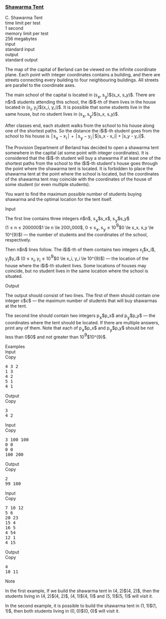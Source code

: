 <h3><a href="https://codeforces.com/contest/1271/problem/C" target="_blank" rel="noopener noreferrer">Shawarma Tent</a></h3>

<div class="header"><div class="title">C. Shawarma Tent</div><div class="time-limit"><div class="property-title">time limit per test</div>1 second</div><div class="memory-limit"><div class="property-title">memory limit per test</div>256 megabytes</div><div class="input-file input-standard"><div class="property-title">input</div>standard input</div><div class="output-file output-standard"><div class="property-title">output</div>standard output</div></div><div><p>The map of the capital of Berland can be viewed on the infinite coordinate plane. Each point with integer coordinates contains a building, and there are streets connecting every building to four neighbouring buildings. All streets are parallel to the coordinate axes.</p><p>The main school of the capital is located in <span class="MathJax_Preview" style="color: inherit;"><span class="MJXp-math" id="MJXp-Span-1"><span class="MJXp-mo" id="MJXp-Span-2" style="margin-left: 0em; margin-right: 0em;">(</span><span class="MJXp-msubsup" id="MJXp-Span-3"><span class="MJXp-mi MJXp-italic" id="MJXp-Span-4" style="margin-right: 0.05em;">s</span><span class="MJXp-mi MJXp-italic MJXp-script" id="MJXp-Span-5" style="vertical-align: -0.4em;">x</span></span><span class="MJXp-mo" id="MJXp-Span-6" style="margin-left: 0em; margin-right: 0.222em;">,</span><span class="MJXp-msubsup" id="MJXp-Span-7"><span class="MJXp-mi MJXp-italic" id="MJXp-Span-8" style="margin-right: 0.05em;">s</span><span class="MJXp-mi MJXp-italic MJXp-script" id="MJXp-Span-9" style="vertical-align: -0.4em;">y</span></span><span class="MJXp-mo" id="MJXp-Span-10" style="margin-left: 0em; margin-right: 0em;">)</span></span></span>$(s_x, s_y)$. There are <span class="MathJax_Preview" style="color: inherit;"><span class="MJXp-math" id="MJXp-Span-11"><span class="MJXp-mi MJXp-italic" id="MJXp-Span-12">n</span></span></span>$n$ students attending this school, the <span class="MathJax_Preview" style="color: inherit;"><span class="MJXp-math" id="MJXp-Span-13"><span class="MJXp-mi MJXp-italic" id="MJXp-Span-14">i</span></span></span>$i$-th of them lives in the house located in <span class="MathJax_Preview" style="color: inherit;"><span class="MJXp-math" id="MJXp-Span-15"><span class="MJXp-mo" id="MJXp-Span-16" style="margin-left: 0em; margin-right: 0em;">(</span><span class="MJXp-msubsup" id="MJXp-Span-17"><span class="MJXp-mi MJXp-italic" id="MJXp-Span-18" style="margin-right: 0.05em;">x</span><span class="MJXp-mi MJXp-italic MJXp-script" id="MJXp-Span-19" style="vertical-align: -0.4em;">i</span></span><span class="MJXp-mo" id="MJXp-Span-20" style="margin-left: 0em; margin-right: 0.222em;">,</span><span class="MJXp-msubsup" id="MJXp-Span-21"><span class="MJXp-mi MJXp-italic" id="MJXp-Span-22" style="margin-right: 0.05em;">y</span><span class="MJXp-mi MJXp-italic MJXp-script" id="MJXp-Span-23" style="vertical-align: -0.4em;">i</span></span><span class="MJXp-mo" id="MJXp-Span-24" style="margin-left: 0em; margin-right: 0em;">)</span></span></span>$(x_i, y_i)$. It is possible that some students live in the same house, but no student lives in <span class="MathJax_Preview" style="color: inherit;"><span class="MJXp-math" id="MJXp-Span-25"><span class="MJXp-mo" id="MJXp-Span-26" style="margin-left: 0em; margin-right: 0em;">(</span><span class="MJXp-msubsup" id="MJXp-Span-27"><span class="MJXp-mi MJXp-italic" id="MJXp-Span-28" style="margin-right: 0.05em;">s</span><span class="MJXp-mi MJXp-italic MJXp-script" id="MJXp-Span-29" style="vertical-align: -0.4em;">x</span></span><span class="MJXp-mo" id="MJXp-Span-30" style="margin-left: 0em; margin-right: 0.222em;">,</span><span class="MJXp-msubsup" id="MJXp-Span-31"><span class="MJXp-mi MJXp-italic" id="MJXp-Span-32" style="margin-right: 0.05em;">s</span><span class="MJXp-mi MJXp-italic MJXp-script" id="MJXp-Span-33" style="vertical-align: -0.4em;">y</span></span><span class="MJXp-mo" id="MJXp-Span-34" style="margin-left: 0em; margin-right: 0em;">)</span></span></span>$(s_x, s_y)$.</p><p>After classes end, each student walks from the school to his house along one of the shortest paths. So the distance the <span class="MathJax_Preview" style="color: inherit;"><span class="MJXp-math" id="MJXp-Span-35"><span class="MJXp-mi MJXp-italic" id="MJXp-Span-36">i</span></span></span>$i$-th student goes from the school to his house is <span class="MathJax_Preview" style="color: inherit;"><span class="MJXp-math" id="MJXp-Span-37"><span class="MJXp-mrow" id="MJXp-Span-38"><span class="MJXp-mo" id="MJXp-Span-39" style="margin-left: 0.167em; margin-right: 0.167em;">|</span></span><span class="MJXp-msubsup" id="MJXp-Span-40"><span class="MJXp-mi MJXp-italic" id="MJXp-Span-41" style="margin-right: 0.05em;">s</span><span class="MJXp-mi MJXp-italic MJXp-script" id="MJXp-Span-42" style="vertical-align: -0.4em;">x</span></span><span class="MJXp-mo" id="MJXp-Span-43" style="margin-left: 0.267em; margin-right: 0.267em;">−</span><span class="MJXp-msubsup" id="MJXp-Span-44"><span class="MJXp-mi MJXp-italic" id="MJXp-Span-45" style="margin-right: 0.05em;">x</span><span class="MJXp-mi MJXp-italic MJXp-script" id="MJXp-Span-46" style="vertical-align: -0.4em;">i</span></span><span class="MJXp-mrow" id="MJXp-Span-47"><span class="MJXp-mo" id="MJXp-Span-48" style="margin-left: 0.167em; margin-right: 0.167em;">|</span></span><span class="MJXp-mo" id="MJXp-Span-49" style="margin-left: 0.267em; margin-right: 0.267em;">+</span><span class="MJXp-mrow" id="MJXp-Span-50"><span class="MJXp-mo" id="MJXp-Span-51" style="margin-left: 0.167em; margin-right: 0.167em;">|</span></span><span class="MJXp-msubsup" id="MJXp-Span-52"><span class="MJXp-mi MJXp-italic" id="MJXp-Span-53" style="margin-right: 0.05em;">s</span><span class="MJXp-mi MJXp-italic MJXp-script" id="MJXp-Span-54" style="vertical-align: -0.4em;">y</span></span><span class="MJXp-mo" id="MJXp-Span-55" style="margin-left: 0.267em; margin-right: 0.267em;">−</span><span class="MJXp-msubsup" id="MJXp-Span-56"><span class="MJXp-mi MJXp-italic" id="MJXp-Span-57" style="margin-right: 0.05em;">y</span><span class="MJXp-mi MJXp-italic MJXp-script" id="MJXp-Span-58" style="vertical-align: -0.4em;">i</span></span><span class="MJXp-mrow" id="MJXp-Span-59"><span class="MJXp-mo" id="MJXp-Span-60" style="margin-left: 0.167em; margin-right: 0.167em;">|</span></span></span></span>$|s_x - x_i| + |s_y - y_i|$.</p><p>The Provision Department of Berland has decided to open a shawarma tent somewhere in the capital (at some point with integer coordinates). It is considered that the <span class="MathJax_Preview" style="color: inherit;"><span class="MJXp-math" id="MJXp-Span-61"><span class="MJXp-mi MJXp-italic" id="MJXp-Span-62">i</span></span></span>$i$-th student will buy a shawarma if at least one of the shortest paths from the school to the <span class="MathJax_Preview" style="color: inherit;"><span class="MJXp-math" id="MJXp-Span-63"><span class="MJXp-mi MJXp-italic" id="MJXp-Span-64">i</span></span></span>$i$-th student's house goes through the point where the shawarma tent is located. It is forbidden to place the shawarma tent at the point where the school is located, but the coordinates of the shawarma tent may coincide with the coordinates of the house of some student (or even multiple students).</p><p>You want to find the maximum possible number of students buying shawarma and the optimal location for the tent itself.</p></div><div class="input-specification"><div class="section-title">Input</div><p>The first line contains three integers <span class="MathJax_Preview" style="color: inherit;"><span class="MJXp-math" id="MJXp-Span-65"><span class="MJXp-mi MJXp-italic" id="MJXp-Span-66">n</span></span></span>$n$, <span class="MathJax_Preview" style="color: inherit;"><span class="MJXp-math" id="MJXp-Span-67"><span class="MJXp-msubsup" id="MJXp-Span-68"><span class="MJXp-mi MJXp-italic" id="MJXp-Span-69" style="margin-right: 0.05em;">s</span><span class="MJXp-mi MJXp-italic MJXp-script" id="MJXp-Span-70" style="vertical-align: -0.4em;">x</span></span></span></span>$s_x$, <span class="MathJax_Preview" style="color: inherit;"><span class="MJXp-math" id="MJXp-Span-71"><span class="MJXp-msubsup" id="MJXp-Span-72"><span class="MJXp-mi MJXp-italic" id="MJXp-Span-73" style="margin-right: 0.05em;">s</span><span class="MJXp-mi MJXp-italic MJXp-script" id="MJXp-Span-74" style="vertical-align: -0.4em;">y</span></span></span></span>$s_y$ (<span class="MathJax_Preview" style="color: inherit;"><span class="MJXp-math" id="MJXp-Span-75"><span class="MJXp-mn" id="MJXp-Span-76">1</span><span class="MJXp-mo" id="MJXp-Span-77" style="margin-left: 0.333em; margin-right: 0.333em;">≤</span><span class="MJXp-mi MJXp-italic" id="MJXp-Span-78">n</span><span class="MJXp-mo" id="MJXp-Span-79" style="margin-left: 0.333em; margin-right: 0.333em;">≤</span><span class="MJXp-mn" id="MJXp-Span-80">200</span><span class="MJXp-mspace" id="MJXp-Span-81" style="width: 0.167em; height: 0em;"></span><span class="MJXp-mn" id="MJXp-Span-82">000</span></span></span>$1 \le n \le 200\,000$, <span class="MathJax_Preview" style="color: inherit;"><span class="MJXp-math" id="MJXp-Span-83"><span class="MJXp-mn" id="MJXp-Span-84">0</span><span class="MJXp-mo" id="MJXp-Span-85" style="margin-left: 0.333em; margin-right: 0.333em;">≤</span><span class="MJXp-msubsup" id="MJXp-Span-86"><span class="MJXp-mi MJXp-italic" id="MJXp-Span-87" style="margin-right: 0.05em;">s</span><span class="MJXp-mi MJXp-italic MJXp-script" id="MJXp-Span-88" style="vertical-align: -0.4em;">x</span></span><span class="MJXp-mo" id="MJXp-Span-89" style="margin-left: 0em; margin-right: 0.222em;">,</span><span class="MJXp-msubsup" id="MJXp-Span-90"><span class="MJXp-mi MJXp-italic" id="MJXp-Span-91" style="margin-right: 0.05em;">s</span><span class="MJXp-mi MJXp-italic MJXp-script" id="MJXp-Span-92" style="vertical-align: -0.4em;">y</span></span><span class="MJXp-mo" id="MJXp-Span-93" style="margin-left: 0.333em; margin-right: 0.333em;">≤</span><span class="MJXp-msubsup" id="MJXp-Span-94"><span class="MJXp-mn" id="MJXp-Span-95" style="margin-right: 0.05em;">10</span><span class="MJXp-mrow MJXp-script" id="MJXp-Span-96" style="vertical-align: 0.5em;"><span class="MJXp-mn" id="MJXp-Span-97">9</span></span></span></span></span>$0 \le s_x, s_y \le 10^{9}$) — the number of students and the coordinates of the school, respectively.</p><p>Then <span class="MathJax_Preview" style="color: inherit;"><span class="MJXp-math" id="MJXp-Span-98"><span class="MJXp-mi MJXp-italic" id="MJXp-Span-99">n</span></span></span>$n$ lines follow. The <span class="MathJax_Preview" style="color: inherit;"><span class="MJXp-math" id="MJXp-Span-100"><span class="MJXp-mi MJXp-italic" id="MJXp-Span-101">i</span></span></span>$i$-th of them contains two integers <span class="MathJax_Preview" style="color: inherit;"><span class="MJXp-math" id="MJXp-Span-102"><span class="MJXp-msubsup" id="MJXp-Span-103"><span class="MJXp-mi MJXp-italic" id="MJXp-Span-104" style="margin-right: 0.05em;">x</span><span class="MJXp-mi MJXp-italic MJXp-script" id="MJXp-Span-105" style="vertical-align: -0.4em;">i</span></span></span></span>$x_i$, <span class="MathJax_Preview" style="color: inherit;"><span class="MJXp-math" id="MJXp-Span-106"><span class="MJXp-msubsup" id="MJXp-Span-107"><span class="MJXp-mi MJXp-italic" id="MJXp-Span-108" style="margin-right: 0.05em;">y</span><span class="MJXp-mi MJXp-italic MJXp-script" id="MJXp-Span-109" style="vertical-align: -0.4em;">i</span></span></span></span>$y_i$ (<span class="MathJax_Preview" style="color: inherit;"><span class="MJXp-math" id="MJXp-Span-110"><span class="MJXp-mn" id="MJXp-Span-111">0</span><span class="MJXp-mo" id="MJXp-Span-112" style="margin-left: 0.333em; margin-right: 0.333em;">≤</span><span class="MJXp-msubsup" id="MJXp-Span-113"><span class="MJXp-mi MJXp-italic" id="MJXp-Span-114" style="margin-right: 0.05em;">x</span><span class="MJXp-mi MJXp-italic MJXp-script" id="MJXp-Span-115" style="vertical-align: -0.4em;">i</span></span><span class="MJXp-mo" id="MJXp-Span-116" style="margin-left: 0em; margin-right: 0.222em;">,</span><span class="MJXp-msubsup" id="MJXp-Span-117"><span class="MJXp-mi MJXp-italic" id="MJXp-Span-118" style="margin-right: 0.05em;">y</span><span class="MJXp-mi MJXp-italic MJXp-script" id="MJXp-Span-119" style="vertical-align: -0.4em;">i</span></span><span class="MJXp-mo" id="MJXp-Span-120" style="margin-left: 0.333em; margin-right: 0.333em;">≤</span><span class="MJXp-msubsup" id="MJXp-Span-121"><span class="MJXp-mn" id="MJXp-Span-122" style="margin-right: 0.05em;">10</span><span class="MJXp-mrow MJXp-script" id="MJXp-Span-123" style="vertical-align: 0.5em;"><span class="MJXp-mn" id="MJXp-Span-124">9</span></span></span></span></span>$0 \le x_i, y_i \le 10^{9}$) — the location of the house where the <span class="MathJax_Preview" style="color: inherit;"><span class="MJXp-math" id="MJXp-Span-125"><span class="MJXp-mi MJXp-italic" id="MJXp-Span-126">i</span></span></span>$i$-th student lives. Some locations of houses may coincide, but no student lives in the same location where the school is situated.</p></div><div class="output-specification"><div class="section-title">Output</div><p>The output should consist of two lines. The first of them should contain one integer <span class="MathJax_Preview" style="color: inherit;"><span class="MJXp-math" id="MJXp-Span-127"><span class="MJXp-mi MJXp-italic" id="MJXp-Span-128">c</span></span></span>$c$ — the maximum number of students that will buy shawarmas at the tent. </p><p>The second line should contain two integers <span class="MathJax_Preview" style="color: inherit;"><span class="MJXp-math" id="MJXp-Span-129"><span class="MJXp-msubsup" id="MJXp-Span-130"><span class="MJXp-mi MJXp-italic" id="MJXp-Span-131" style="margin-right: 0.05em;">p</span><span class="MJXp-mi MJXp-italic MJXp-script" id="MJXp-Span-132" style="vertical-align: -0.4em;">x</span></span></span></span>$p_x$ and <span class="MathJax_Preview" style="color: inherit;"><span class="MJXp-math" id="MJXp-Span-133"><span class="MJXp-msubsup" id="MJXp-Span-134"><span class="MJXp-mi MJXp-italic" id="MJXp-Span-135" style="margin-right: 0.05em;">p</span><span class="MJXp-mi MJXp-italic MJXp-script" id="MJXp-Span-136" style="vertical-align: -0.4em;">y</span></span></span></span>$p_y$ — the coordinates where the tent should be located. If there are multiple answers, print any of them. Note that each of <span class="MathJax_Preview" style="color: inherit;"><span class="MJXp-math" id="MJXp-Span-137"><span class="MJXp-msubsup" id="MJXp-Span-138"><span class="MJXp-mi MJXp-italic" id="MJXp-Span-139" style="margin-right: 0.05em;">p</span><span class="MJXp-mi MJXp-italic MJXp-script" id="MJXp-Span-140" style="vertical-align: -0.4em;">x</span></span></span></span>$p_x$ and <span class="MathJax_Preview" style="color: inherit;"><span class="MJXp-math" id="MJXp-Span-141"><span class="MJXp-msubsup" id="MJXp-Span-142"><span class="MJXp-mi MJXp-italic" id="MJXp-Span-143" style="margin-right: 0.05em;">p</span><span class="MJXp-mi MJXp-italic MJXp-script" id="MJXp-Span-144" style="vertical-align: -0.4em;">y</span></span></span></span>$p_y$ should be not less than <span class="MathJax_Preview" style="color: inherit;"><span class="MJXp-math" id="MJXp-Span-145"><span class="MJXp-mn" id="MJXp-Span-146">0</span></span></span>$0$ and not greater than <span class="MathJax_Preview" style="color: inherit;"><span class="MJXp-math" id="MJXp-Span-147"><span class="MJXp-msubsup" id="MJXp-Span-148"><span class="MJXp-mn" id="MJXp-Span-149" style="margin-right: 0.05em;">10</span><span class="MJXp-mrow MJXp-script" id="MJXp-Span-150" style="vertical-align: 0.5em;"><span class="MJXp-mn" id="MJXp-Span-151">9</span></span></span></span></span>$10^{9}$.</p></div><div class="sample-tests"><div class="section-title">Examples</div><div class="sample-test"><div class="input"><div class="title">Input<div title="Copy" data-clipboard-target="#id003227792994778884" id="id009341818343152589" class="input-output-copier">Copy</div></div><pre id="id003227792994778884">4 3 2
1 3
4 2
5 1
4 1
</pre></div><div class="output"><div class="title">Output<div title="Copy" data-clipboard-target="#id006054152434135236" id="id0015639333325755678" class="input-output-copier">Copy</div></div><pre id="id006054152434135236">3
4 2
</pre></div><div class="input"><div class="title">Input<div title="Copy" data-clipboard-target="#id007593062448225353" id="id0036937829335401917" class="input-output-copier">Copy</div></div><pre id="id007593062448225353">3 100 100
0 0
0 0
100 200
</pre></div><div class="output"><div class="title">Output<div title="Copy" data-clipboard-target="#id009880400151560675" id="id003279486827296074" class="input-output-copier">Copy</div></div><pre id="id009880400151560675">2
99 100
</pre></div><div class="input"><div class="title">Input<div title="Copy" data-clipboard-target="#id00380184150460374" id="id008755459573659476" class="input-output-copier">Copy</div></div><pre id="id00380184150460374">7 10 12
5 6
20 23
15 4
16 5
4 54
12 1
4 15
</pre></div><div class="output"><div class="title">Output<div title="Copy" data-clipboard-target="#id0030365130901224635" id="id004806368158106501" class="input-output-copier">Copy</div></div><pre id="id0030365130901224635">4
10 11
</pre></div></div></div><div class="note"><div class="section-title">Note</div><p>In the first example, If we build the shawarma tent in <span class="MathJax_Preview" style="color: inherit;"><span class="MJXp-math" id="MJXp-Span-152"><span class="MJXp-mo" id="MJXp-Span-153" style="margin-left: 0em; margin-right: 0em;">(</span><span class="MJXp-mn" id="MJXp-Span-154">4</span><span class="MJXp-mo" id="MJXp-Span-155" style="margin-left: 0em; margin-right: 0.222em;">,</span><span class="MJXp-mn" id="MJXp-Span-156">2</span><span class="MJXp-mo" id="MJXp-Span-157" style="margin-left: 0em; margin-right: 0em;">)</span></span></span>$(4, 2)$, then the students living in <span class="MathJax_Preview" style="color: inherit;"><span class="MJXp-math" id="MJXp-Span-158"><span class="MJXp-mo" id="MJXp-Span-159" style="margin-left: 0em; margin-right: 0em;">(</span><span class="MJXp-mn" id="MJXp-Span-160">4</span><span class="MJXp-mo" id="MJXp-Span-161" style="margin-left: 0em; margin-right: 0.222em;">,</span><span class="MJXp-mn" id="MJXp-Span-162">2</span><span class="MJXp-mo" id="MJXp-Span-163" style="margin-left: 0em; margin-right: 0em;">)</span></span></span>$(4, 2)$, <span class="MathJax_Preview" style="color: inherit;"><span class="MJXp-math" id="MJXp-Span-164"><span class="MJXp-mo" id="MJXp-Span-165" style="margin-left: 0em; margin-right: 0em;">(</span><span class="MJXp-mn" id="MJXp-Span-166">4</span><span class="MJXp-mo" id="MJXp-Span-167" style="margin-left: 0em; margin-right: 0.222em;">,</span><span class="MJXp-mn" id="MJXp-Span-168">1</span><span class="MJXp-mo" id="MJXp-Span-169" style="margin-left: 0em; margin-right: 0em;">)</span></span></span>$(4, 1)$ and <span class="MathJax_Preview" style="color: inherit;"><span class="MJXp-math" id="MJXp-Span-170"><span class="MJXp-mo" id="MJXp-Span-171" style="margin-left: 0em; margin-right: 0em;">(</span><span class="MJXp-mn" id="MJXp-Span-172">5</span><span class="MJXp-mo" id="MJXp-Span-173" style="margin-left: 0em; margin-right: 0.222em;">,</span><span class="MJXp-mn" id="MJXp-Span-174">1</span><span class="MJXp-mo" id="MJXp-Span-175" style="margin-left: 0em; margin-right: 0em;">)</span></span></span>$(5, 1)$ will visit it.</p><p>In the second example, it is possible to build the shawarma tent in <span class="MathJax_Preview" style="color: inherit;"><span class="MJXp-math" id="MJXp-Span-176"><span class="MJXp-mo" id="MJXp-Span-177" style="margin-left: 0em; margin-right: 0em;">(</span><span class="MJXp-mn" id="MJXp-Span-178">1</span><span class="MJXp-mo" id="MJXp-Span-179" style="margin-left: 0em; margin-right: 0.222em;">,</span><span class="MJXp-mn" id="MJXp-Span-180">1</span><span class="MJXp-mo" id="MJXp-Span-181" style="margin-left: 0em; margin-right: 0em;">)</span></span></span>$(1, 1)$, then both students living in <span class="MathJax_Preview" style="color: inherit;"><span class="MJXp-math" id="MJXp-Span-182"><span class="MJXp-mo" id="MJXp-Span-183" style="margin-left: 0em; margin-right: 0em;">(</span><span class="MJXp-mn" id="MJXp-Span-184">0</span><span class="MJXp-mo" id="MJXp-Span-185" style="margin-left: 0em; margin-right: 0.222em;">,</span><span class="MJXp-mn" id="MJXp-Span-186">0</span><span class="MJXp-mo" id="MJXp-Span-187" style="margin-left: 0em; margin-right: 0em;">)</span></span></span>$(0, 0)$ will visit it.</p></div>